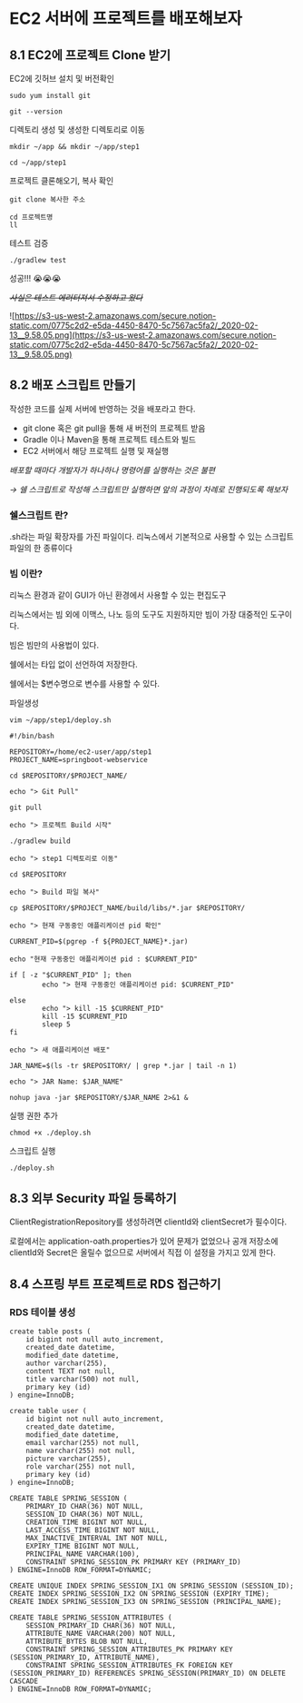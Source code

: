 # EC2 서버에 프로젝트를 배포해보자

## 8.1 EC2에 프로젝트 Clone 받기

EC2에 깃허브 설치 및 버전확인

    sudo yum install git
    
    git --version

디렉토리 생성 및 생성한 디렉토리로 이동

    mkdir ~/app && mkdir ~/app/step1
    
    cd ~/app/step1

프로젝트 클론해오기, 복사 확인

    git clone 복사한 주소
    
    cd 프로젝트명
    ll

테스트 검증

    ./gradlew test

성공!!! 😭😭😭

~~*사실은 테스트 에러터져서 수정하고 왔다*~~

![https://s3-us-west-2.amazonaws.com/secure.notion-static.com/0775c2d2-e5da-4450-8470-5c7567ac5fa2/_2020-02-13__9.58.05.png](https://s3-us-west-2.amazonaws.com/secure.notion-static.com/0775c2d2-e5da-4450-8470-5c7567ac5fa2/_2020-02-13__9.58.05.png)

## 8.2 배포 스크립트 만들기

작성한 코드를 실제 서버에 반영하는 것을 배포라고 한다.

- git clone 혹은 git pull을 통해 새 버전의 프로젝트 받음
- Gradle 이나 Maven을 통해 프로젝트 테스트와 빌드
- EC2 서버에서 해당 프로젝트 실행 및 재실행

*배포할 때마다 개발자가 하나하나 명령어를 실행하는 것은 불편*

*→ 쉘 스크립트로 작성해 스크립트만 실행하면 앞의 과정이 차례로 진행되도록 해보자*

### 쉘스크립트 란?

.sh라는 파일 확장자를 가진 파일이다. 리눅스에서 기본적으로 사용할 수 있는 스크립트 파일의 한 종류이다

### 빔 이란?

리눅스 환경과 같이 GUI가 아닌 환경에서 사용할 수 있는 편집도구

리눅스에서는 빔 외에 이맥스, 나노 등의 도구도 지원하지만 빔이 가장 대중적인 도구이다. 

빔은 빔만의 사용법이 있다.

쉘에서는 타입 없이 선언하여 저장한다.

쉘에서는 $변수명으로 변수를 사용할 수 있다.

파일생성

    vim ~/app/step1/deploy.sh

    #!/bin/bash
    
    REPOSITORY=/home/ec2-user/app/step1
    PROJECT_NAME=springboot-webservice
    
    cd $REPOSITORY/$PROJECT_NAME/
    
    echo "> Git Pull"
    
    git pull
    
    echo "> 프로젝트 Build 시작"
    
    ./gradlew build
    
    echo "> step1 디렉토리로 이동"
    
    cd $REPOSITORY
    
    echo "> Build 파일 복사"
    
    cp $REPOSITORY/$PROJECT_NAME/build/libs/*.jar $REPOSITORY/
    
    echo "> 현재 구동중인 애플리케이션 pid 확인"
    
    CURRENT_PID=$(pgrep -f ${PROJECT_NAME}*.jar)
    
    echo "현재 구동중인 애플리케이션 pid : $CURRENT_PID"
    
    if [ -z "$CURRENT_PID" ]; then
            echo "> 현재 구동중인 애플리케이션 pid: $CURRENT_PID"
    
    else
            echo "> kill -15 $CURRENT_PID"
            kill -15 $CURRENT_PID
            sleep 5
    fi
    
    echo "> 새 애플리케이션 배포"
    
    JAR_NAME=$(ls -tr $REPOSITORY/ | grep *.jar | tail -n 1)
    
    echo "> JAR Name: $JAR_NAME"
    
    nohup java -jar $REPOSITORY/$JAR_NAME 2>&1 &

실행 권한 추가

    chmod +x ./deploy.sh

스크립트 실행

    ./deploy.sh

## 8.3 외부 Security 파일 등록하기

ClientRegistrationRepository를 생성하려면 clientId와 clientSecret가 필수이다.

로컬에서는 application-oath.properties가 있어 문제가 없었으나 공개 저장소에 clientId와 Secret은 올릴수 없으므로 서버에서 직접 이 설정을 가지고 있게 한다.

## 8.4 스프링 부트 프로젝트로 RDS 접근하기

### RDS 테이블 생성

    create table posts (
    	id bigint not null auto_increment,
    	created_date datetime,
    	modified_date datetime,
    	author varchar(255),
    	content TEXT not null,
    	title varchar(500) not null,
    	primary key (id)
    ) engine=InnoDB;
    
    create table user (
    	id bigint not null auto_increment,
    	created_date datetime,
    	modified_date datetime,
    	email varchar(255) not null,
    	name varchar(255) not null,
    	picture varchar(255),
    	role varchar(255) not null,
    	primary key (id)
    ) engine=InnoDB;
    
    CREATE TABLE SPRING_SESSION (
    	PRIMARY_ID CHAR(36) NOT NULL,
    	SESSION_ID CHAR(36) NOT NULL,
    	CREATION_TIME BIGINT NOT NULL,
    	LAST_ACCESS_TIME BIGINT NOT NULL,
    	MAX_INACTIVE_INTERVAL INT NOT NULL,
    	EXPIRY_TIME BIGINT NOT NULL,
    	PRINCIPAL_NAME VARCHAR(100),
    	CONSTRAINT SPRING_SESSION_PK PRIMARY KEY (PRIMARY_ID)
    ) ENGINE=InnoDB ROW_FORMAT=DYNAMIC;
    
    CREATE UNIQUE INDEX SPRING_SESSION_IX1 ON SPRING_SESSION (SESSION_ID);
    CREATE INDEX SPRING_SESSION_IX2 ON SPRING_SESSION (EXPIRY_TIME);
    CREATE INDEX SPRING_SESSION_IX3 ON SPRING_SESSION (PRINCIPAL_NAME);
    
    CREATE TABLE SPRING_SESSION_ATTRIBUTES (
    	SESSION_PRIMARY_ID CHAR(36) NOT NULL,
    	ATTRIBUTE_NAME VARCHAR(200) NOT NULL,
    	ATTRIBUTE_BYTES BLOB NOT NULL,
    	CONSTRAINT SPRING_SESSION_ATTRIBUTES_PK PRIMARY KEY (SESSION_PRIMARY_ID, ATTRIBUTE_NAME),
    	CONSTRAINT SPRING_SESSION_ATTRIBUTES_FK FOREIGN KEY (SESSION_PRIMARY_ID) REFERENCES SPRING_SESSION(PRIMARY_ID) ON DELETE CASCADE
    ) ENGINE=InnoDB ROW_FORMAT=DYNAMIC;
